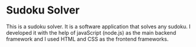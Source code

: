 # Sudoku Solver

This is a sudoku solver. It is a software application that solves any sudoku. I developed it with the help of javaScript (node.js) as the main backend framework and I used HTML and CSS as the frontend frameworks.
